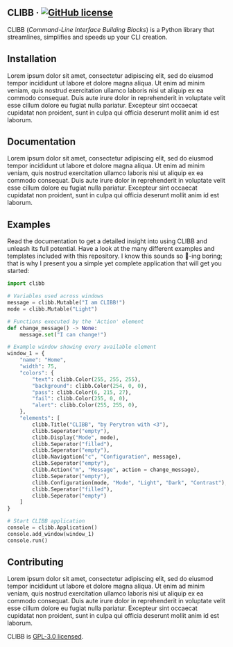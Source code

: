## CLIBB &middot; [![GitHub license](https://img.shields.io/badge/License-GPL--3.0-blue)](https://github.com/facebook/react/blob/main/LICENSE)
CLIBB (_Command-Line Interface Building Blocks_) is a Python library that streamlines, simplifies and speeds up your CLI creation.

## Installation
Lorem ipsum dolor sit amet, consectetur adipiscing elit, sed do eiusmod tempor incididunt ut labore et dolore magna aliqua. Ut enim ad minim veniam, quis nostrud exercitation ullamco laboris nisi ut aliquip ex ea commodo consequat. Duis aute irure dolor in reprehenderit in voluptate velit esse cillum dolore eu fugiat nulla pariatur. Excepteur sint occaecat cupidatat non proident, sunt in culpa qui officia deserunt mollit anim id est laborum.

## Documentation
Lorem ipsum dolor sit amet, consectetur adipiscing elit, sed do eiusmod tempor incididunt ut labore et dolore magna aliqua. Ut enim ad minim veniam, quis nostrud exercitation ullamco laboris nisi ut aliquip ex ea commodo consequat. Duis aute irure dolor in reprehenderit in voluptate velit esse cillum dolore eu fugiat nulla pariatur. Excepteur sint occaecat cupidatat non proident, sunt in culpa qui officia deserunt mollit anim id est laborum.

## Examples
Read the documentation to get a detailed insight into using CLIBB and unleash its full potential. Have a look at the many different examples and templates included with this repository. I know this sounds so 🦆-ing boring; that is why I present you a simple yet complete application that will get you started:
```python
import clibb

# Variables used across windows
message = clibb.Mutable("I am CLIBB!")
mode = clibb.Mutable("Light")

# Functions executed by the 'Action' element
def change_message() -> None:
    message.set("I can change!")

# Example window showing every available element
window_1 = {
    "name": "Home",
    "width": 75,
    "colors": {
        "text": clibb.Color(255, 255, 255),
        "background": clibb.Color(254, 0, 0),
        "pass": clibb.Color(6, 215, 27),
        "fail": clibb.Color(255, 0, 0),
        "alert": clibb.Color(255, 255, 0),
    },
    "elements": [
        clibb.Title("CLIBB", "by Perytron with <3"),
        clibb.Seperator("empty"),
        clibb.Display("Mode", mode),
        clibb.Seperator("filled"),
        clibb.Seperator("empty"),
        clibb.Navigation("c", "Configuration", message),
        clibb.Seperator("empty"),
        clibb.Action("m", "Message", action = change_message),
        clibb.Seperator("empty"),
        clibb.Configuration(mode, "Mode", "Light", "Dark", "Contrast"),
        clibb.Seperator("filled"),
        clibb.Seperator("empty")
    ]
}

# Start CLIBB application
console = clibb.Application()
console.add_window(window_1)
console.run()
```

## Contributing
Lorem ipsum dolor sit amet, consectetur adipiscing elit, sed do eiusmod tempor incididunt ut labore et dolore magna aliqua. Ut enim ad minim veniam, quis nostrud exercitation ullamco laboris nisi ut aliquip ex ea commodo consequat. Duis aute irure dolor in reprehenderit in voluptate velit esse cillum dolore eu fugiat nulla pariatur. Excepteur sint occaecat cupidatat non proident, sunt in culpa qui officia deserunt mollit anim id est laborum.

CLIBB is [GPL-3.0 licensed](https://github.com/Perytron/CLIBB/blob/doc/LICENSE.md).